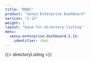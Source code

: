 ```yaml
---
title: "RBAC"
product: "Sensu Enterprise Dashboard"
version: "2.12"
weight: 1
layout: "base-for-directory-listing"
menu:
  sensu-enterprise-dashboard-2.12:
    identifier: rbac
---
```


{{< directoryListing >}}
